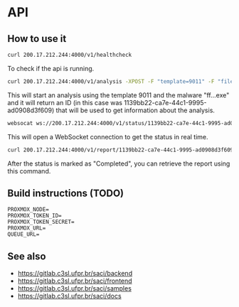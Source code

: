 # API

## How to use it

```bash
curl 200.17.212.244:4000/v1/healthcheck
```

To check if the api is running.

```bash
curl 200.17.212.244:4000/v1/analysis -XPOST -F "template=9011" -F "file=@fff351ad66140a5e49eb323c4bf53700.exe"
```

This will start an analysis using the template 9011 and the malware "ff...exe"
and it will return an ID (in this case was 1139bb22-ca7e-44c1-9995-ad0908d3f609)
that will be used to get information about the analysis.

```bash
websocat ws://200.17.212.244:4000/v1/status/1139bb22-ca7e-44c1-9995-ad0908d3f609
```

This will open a WebSocket connection to get the status in real time.

```bash
curl 200.17.212.244:4000/v1/report/1139bb22-ca7e-44c1-9995-ad0908d3f609
```

After the status is marked as "Completed", you can retrieve the report using
this command.

## Build instructions (TODO)

```
PROXMOX_NODE=
PROXMOX_TOKEN_ID=
PROXMOX_TOKEN_SECRET=
PROXMOX_URL=
QUEUE_URL=
```

## See also

- <https://gitlab.c3sl.ufpr.br/saci/backend>
- <https://gitlab.c3sl.ufpr.br/saci/frontend>
- <https://gitlab.c3sl.ufpr.br/saci/samples>
- <https://gitlab.c3sl.ufpr.br/saci/docs>


